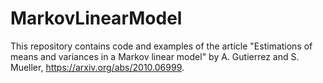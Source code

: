 # MarkovLinearModel
This repository contains code and examples of the article "Estimations of means and variances in a Markov linear model" by A. Gutierrez and S. Mueller, https://arxiv.org/abs/2010.06999.
